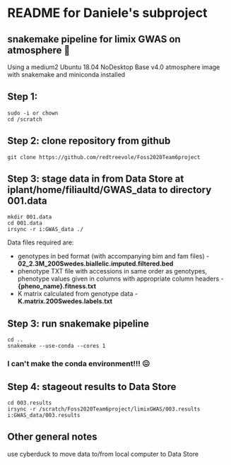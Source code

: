 # README for Daniele's subproject
## snakemake pipeline for limix GWAS on atmosphere :snake:

Using a medium2 Ubuntu 18.04 NoDesktop Base v4.0 atmosphere image with snakemake and miniconda installed

## Step 1:
    sudo -i or chown
    cd /scratch

## Step 2: clone repository from github
    git clone https://github.com/redtreevole/Foss2020Team6project

## Step 3: stage data in from Data Store at iplant/home/filiaultd/GWAS_data to directory 001.data
    mkdir 001.data
    cd 001.data
    irsync -r i:GWAS_data ./
 
 Data files required are:
 * genotypes in bed format (with accompanying bim and fam files) - __02_2.3M_200Swedes.biallelic.imputed.filtered.bed__
 * phenotype TXT file with accessions in same order as genotypes, phenotype values given in columns with appropriate column headers - __{pheno_name}.fitness.txt__
 * K matrix calculated from genotype data - __K.matrix.200Swedes.labels.txt__

## Step 3: run snakemake pipeline
    cd ..
    snakemake --use-conda --cores 1
### I can't make the conda environment!!! :confounded:

## Step 4: stageout results to Data Store
    cd 003.results
    irsync -r /scratch/Foss2020Team6project/limixGWAS/003.results i:GWAS_data/003.results

## Other general notes
use cyberduck to move data to/from local computer to Data Store
